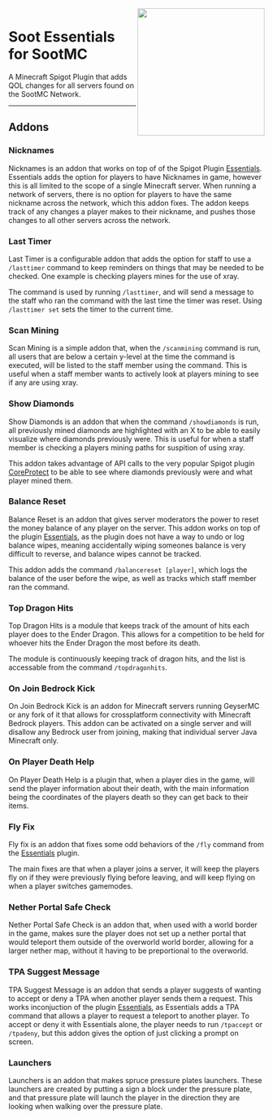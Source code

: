 <img align="right" width="250" src="https://i.josha.wtf/img/imageedit_1_9785444286.png">

# Soot Essentials for SootMC

A Minecraft Spigot Plugin that adds QOL changes for all servers found on the SootMC Network.

---

## Addons

### Nicknames

Nicknames is an addon that works on top of of the Spigot Plugin [Essentials](https://essentialsx.net). Essentials adds the option for players to have Nicknames in game, however this is all limited to the scope of a single Minecraft server. When running a network of servers, there is no option for players to have the same nickname across the network, which this addon fixes. The addon keeps track of any changes a player makes to their nickname, and pushes those changes to all other servers across the network.

### Last Timer

Last Timer is a configurable addon that adds the option for staff to use a ```/lasttimer``` command to keep reminders on things that may be needed to be checked. One example is checking players mines for the use of xray.

The command is used by running ```/lasttimer```, and will send a message to the staff who ran the command with the last time the timer was reset. Using ```/lasttimer set``` sets the timer to the current time.

### Scan Mining

Scan Mining is a simple addon that, when the ```/scanmining``` command is run, all users that are below a certain y-level at the time the command is executed, will be listed to the staff member using the command. This is useful when a staff member wants to actively look at players mining to see if any are using xray.

### Show Diamonds

Show Diamonds is an addon that when the command ```/showdiamonds``` is run, all previously mined diamonds are highlighted with an X to be able to easily visualize where diamonds previously were. This is useful for when a staff member is checking a players mining paths for suspition of using xray.

This addon takes advantage of API calls to the very popular Spigot plugin [CoreProtect](https://www.coreprotect.net) to be able to see where diamonds previously were and what player mined them.

### Balance Reset

Balance Reset is an addon that gives server moderators the power to reset the money balance of any player on the server. This addon works on top of the plugin [Essentials](https://essentialsx.net), as the plugin does not have a way to undo or log balance wipes, meaning accidentally wiping someones balance is very difficult to reverse, and balance wipes cannot be tracked.

This addon adds the command ```/balancereset [player]```, which logs the balance of the user before the wipe, as well as tracks which staff member ran the command.

### Top Dragon Hits

Top Dragon Hits is a module that keeps track of the amount of hits each player does to the Ender Dragon. This allows for a competition to be held for whoever hits the Ender Dragon the most before its death.

The module is continuously keeping track of dragon hits, and the list is accessable from the command ```/topdragonhits```.

### On Join Bedrock Kick

On Join Bedrock Kick is an addon for Minecraft servers running GeyserMC or any fork of it that allows for crossplatform connectivity with Minecraft Bedrock players. This addon can be activated on a single server and will disallow any Bedrock user from joining, making that individual server Java Minecraft only.

### On Player Death Help

On Player Death Help is a plugin that, when a player dies in the game, will send the player information about their death, with the main information being the coordinates of the players death so they can get back to their items.

### Fly Fix

Fly fix is an addon that fixes some odd behaviors of the ```/fly``` command from the [Essentials](https://essentialsx.net) plugin.

The main fixes are that when a player joins a server, it will keep the players fly on if they were previously flying before leaving, and will keep flying on when a player switches gamemodes.

### Nether Portal Safe Check

Nether Portal Safe Check is an addon that, when used with a world border in the game, makes sure the player does not set up a nether portal that would teleport them outside of the overworld world border, allowing for a larger nether map, without it having to be preportional to the overworld.

### TPA Suggest Message

TPA Suggest Message is an addon that sends a player suggests of wanting to accept or deny a TPA when another player sends them a request. This works inconjuction of the plugin [Essentials](https://essentialsx.net), as Essentials adds a TPA command that allows a player to request a teleport to another player. To accept or deny it with Essentials alone, the player needs to run ```/tpaccept``` or ```/tpadeny```, but this addon gives the option of just clicking a prompt on screen.

### Launchers

Launchers is an addon that makes spruce pressure plates launchers. These launchers are created by putting a sign a block under the pressure plate, and that pressure plate will launch the player in the direction they are looking when walking over the pressure plate.
